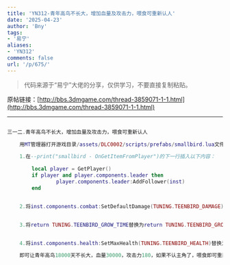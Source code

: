 ```yaml
---
title: 'YN312-青年高鸟不长大，增加血量及攻击力，喂食可重新认人'
date: '2025-04-23'
author: 'Bny'
tags:
- '易宁'
aliases:
- 'YN312'
comments: false
url: '/p/675/'
---
```


> 代码来源于“易宁”大佬的分享，仅供学习，不要直接复制粘贴。

原帖链接：[http://bbs.3dmgame.com/thread-3859071-1-1.html](http://bbs.3dmgame.com/thread-3859071-1-1.html)

---

```lua  

三一二.青年高鸟不长大，增加血量及攻击力，喂食可重新认人

	用MT管理器打开游戏目录/assets/DLC0002/scripts/prefabs/smallbird.lua文件，

	1.在--print("smallbird - OnGetItemFromPlayer")的下一行插入以下内容：

		local player = GetPlayer()
		if player and player.components.leader then
				player.components.leader:AddFollower(inst)
		end


	2.将inst.components.combat:SetDefaultDamage(TUNING.TEENBIRD_DAMAGE)替换为inst.components.combat:SetDefaultDamage(TUNING.TEENBIRD_DAMAGE*5)


	3.将return TUNING.TEENBIRD_GROW_TIME替换为return TUNING.TEENBIRD_GROW_TIME*1000


	4.将inst.components.health:SetMaxHealth(TUNING.TEENBIRD_HEALTH)替换为inst.components.health:SetMaxHealth(TUNING.TEENBIRD_HEALTH*100)

	即可让青年高鸟18000天不长大，血量30000，攻击力180，如果不认主角了，喂食即可重新认人

```  

